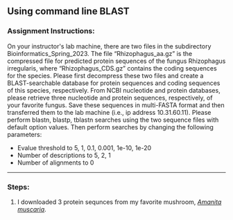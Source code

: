 ## Using command line BLAST

### Assignment Instructions:
On your instructor's lab machine, there are two files in the subdirectory Bioinformatics_Spring_2023. The file “Rhizophagus_aa.gz” is the compressed file for predicted protein sequences of the fungus Rhizophagus irregularis, where “Rhizophagus_CDS.gz” contains the coding sequences for the species. Please first decompress these two files and create a BLAST-searchable database for protein sequences and coding sequences of this species, respectively.
From NCBI nucleotide and protein databases, please retrieve three nucleotide and protein sequences, respectively, of your favorite fungus. Save these sequences in multi-FASTA format and then transferred them to the lab machine (i.e., ip address 10.31.60.11).
Please perform blastn, blastp, tblastn searches using the two sequence files with default option values. Then perform searches by changing the following parameters:  
         
- Evalue threshold to 5, 1, 0.1, 0.001, 1e-10, 1e-20  
- Number of descriptions to 5, 2, 1  
- Number of alignments to 0  



---
### Steps:

1. I downloaded 3 protein sequnces from my favorite mushroom, [*Amanita muscaria*](https://en.wikipedia.org/wiki/Amanita_muscaria). 
